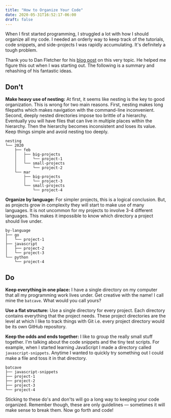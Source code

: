 ```yaml
---
title: "How to Organize Your Code"
date: 2020-05-31T16:52:17-06:00
draft: false
---
```


When I first started programming, I struggled a lot with how I should organize all my code. I needed an orderly way to keep track of the tutorials, code snippets, and side-projects I was rapidly accumulating. It's definitely a tough problem.

Thank you to Dan Fletcher for his [blog post](http://www.danfletcherblog.ca/2017/01/beginners-tip-organize-coding-projects/) on this very topic. He helped me figure this out when I was starting out. The following is a summary and rehashing of his fantastic ideas.

## Don't

**Make heavy use of nesting:** At first, it seems like nesting is the key to good organization. This is wrong for two main reasons. First, nesting makes long filepaths which makes navigation with the command-line inconvenient. Second, deeply nested directories impose too brittle of a hierarchy. Eventually you will have files that can live in multiple places within the hierarchy. Then the hierarchy becomes inconsistent and loses its value. Keep things simple and avoid nesting too deeply.

```text
nesting
└── 2020
    ├── feb
    │   ├── big-projects
    │   │   └── project-1
    │   └── small-projects
    │       └── project-2
    └── mar
        ├── big-projects
        │   └── project-3
        └── small-projects
            └── project-4
```

**Organize by language:** For simpler projects, this is a logical conclusion. But, as projects grow in complexity they will start to make use of many languages. It is not uncommon for my projects to involve 3-4 different languages. This makes it impossible to know which directory a project should live under.

```text
by-language
├── go
│   └── project-1
├── javascript
│   ├── project-2
│   └── project-3
└── python
    └── project-4
```

## Do

**Keep everything in one place:** I have a single directory on my computer that all my programming work lives under. Get creative with the name! I call mine the `batcave`. What would you call yours?

**Use a flat structure:** Use a single directory for every project. Each directory contains everything that the project needs. These project directories are the level at which I like to track things with Git i.e. every project directory would be its own GitHub repository.

**Keep the odds and ends together:** I like to group the really small stuff together. I'm talking about the code snippets and the tiny test scripts. For example, when I started learning JavaScript I made a directory called `javascript-snippets`. Anytime I wanted to quickly try something out I could make a file and toss it in that directory.

```text
batcave
├── javascript-snippets
├── project-1
├── project-2
├── project-3
└── project-4
```

Sticking to these do's and don'ts will go a long way to keeping your code organized. Remember though, these are only guidelines — sometimes it will make sense to break them. Now go forth and code!

